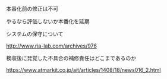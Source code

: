 
本番化前の修正は不可

やるなら評価しないか本番化を延期

システムの保守について

http://www.ria-lab.com/archives/976

検収後に発覚した不具合の補修責任はどこまであるのか

https://www.atmarkit.co.jp/ait/articles/1408/18/news016_2.html
